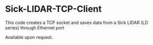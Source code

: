 # Sick-LIDAR-TCP-Client
This code creates a TCP socket and saves data from a Sick LIDAR (LD series) through Ethernet port


Available upon request.
